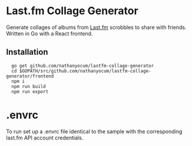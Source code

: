 # Last.fm Collage Generator

Generate collages of albums from [Last.fm](https://last.fm/) scrobbles to share
with friends. Written in Go with a React frontend.

## Installation

```
  go get github.com/nathanyocum/lastfm-collage-generator
  cd $GOPATH/src/github.com/nathanyocum/lastfm-collage-generator/frontend
  npm i
  npm run build
  npm run export
```

# .envrc

To run set up a .envrc file identical to the sample with the corresponding 
last.fm API account credentials.

